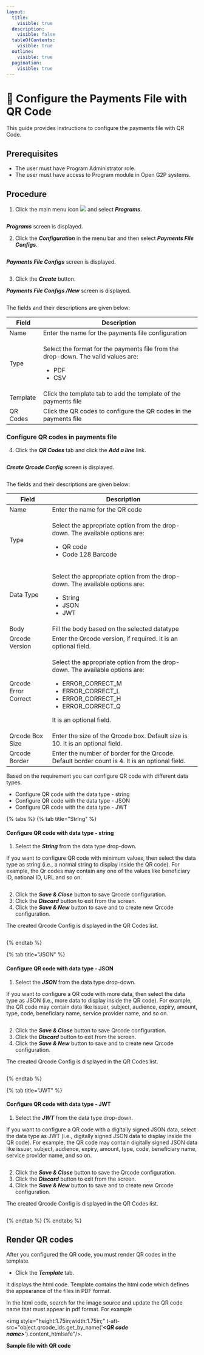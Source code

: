 ```yaml
---
layout:
  title:
    visible: true
  description:
    visible: false
  tableOfContents:
    visible: true
  outline:
    visible: true
  pagination:
    visible: true
---
```


# 📔 Configure the Payments File with QR Code

This guide provides instructions to configure the payments file with QR Code.

## Prerequisites

* The user must have Program Administrator role.
* The user must have access to Program module in Open G2P systems.

## Procedure

1. Click the main menu icon ![](../../../../.gitbook/assets/main-menu.png) and select _**Programs**_.

<figure><img src="../../../../.gitbook/assets/menu-program.png" alt=""><figcaption></figcaption></figure>

_**Programs**_ screen is displayed.

2. Click the _**Configuration**_ in the menu bar and then select _**Payments File Configs**_.

<figure><img src="../../../../.gitbook/assets/programs-file-configs.png" alt=""><figcaption></figcaption></figure>

_**Payments File Configs**_ screen is displayed.

<figure><img src="../../../../.gitbook/assets/programs-file-configs-screen.png" alt=""><figcaption></figcaption></figure>

3. Click the _**Create**_ button.

_**Payments File Configs /New**_ screen is displayed.

<figure><img src="../../../../.gitbook/assets/programs-file-configs-new-screen.png" alt=""><figcaption></figcaption></figure>

The fields and their descriptions are given below:

| Field    | Description                                                                                                                |
| -------- | -------------------------------------------------------------------------------------------------------------------------- |
| Name     | Enter the name for the payments file configuration                                                                         |
| Type     | <p>Select the format for the payments file from the drop-down. The valid values are: </p><ul><li>PDF</li><li>CSV</li></ul> |
| Template | Click the template tab to add the template of the payments file                                                            |
| QR Codes | Click the QR codes to configure the QR codes in the payments file                                                          |

### Configure QR codes in payments file

4. Click the _**QR Codes**_ tab and click the _**Add a line**_ link.

<figure><img src="../../../../.gitbook/assets/programs-file-configs-fill-screen.png" alt=""><figcaption></figcaption></figure>

_**Create Qrcode Config**_ screen is displayed.

<figure><img src="../../../../.gitbook/assets/create-qrcodes.png" alt=""><figcaption></figcaption></figure>

The fields and their descriptions are given below:

| Field                | Description                                                                                                                                                                                                                            |
| -------------------- | -------------------------------------------------------------------------------------------------------------------------------------------------------------------------------------------------------------------------------------- |
| Name                 | Enter the name for the QR code                                                                                                                                                                                                         |
| Type                 | <p>Select the appropriate option from the drop-down. The available options are: </p><ul><li>QR code</li><li>Code 128 Barcode</li></ul>                                                                                                 |
| Data Type            | <p>Select the appropriate option from the drop-down. The available options are: </p><ul><li>String</li><li>JSON</li><li>JWT</li></ul>                                                                                                  |
| Body                 | Fill the body based on the selected datatype                                                                                                                                                                                           |
| Qrcode Version       | Enter the Qrcode version, if required. It is an optional field.                                                                                                                                                                        |
| Qrcode Error Correct | <p></p><p>Select the appropriate option from the drop-down. The available options are: </p><ul><li>ERROR_CORRECT_M </li><li>ERROR_CORRECT_L </li><li>ERROR_CORRECT_H</li><li> ERROR_CORRECT_Q</li></ul><p>It is an optional field.</p> |
| Qrcode Box Size      | Enter the size of the Qrcode box. Default size is 10. It is an optional field.                                                                                                                                                         |
| Qrcode Border        | Enter the number of border for the Qrcode. Default border count is 4. It is an optional field.                                                                                                                                         |

Based on the requirement you can configure QR code with different data types.

* Configure QR code with the data type - string
* Configure QR code with the data type - JSON
* Configure QR code with the data type - JWT

{% tabs %}
{% tab title="String" %}
#### Configure QR code with data type - string

1. Select the _**String**_ from the data type drop-down.

If you want to configure QR code with minimum values, then select the data type as string (i.e., a  normal string to display inside the QR code). For example, the Qr codes may contain any one of the values like beneficiary ID, national ID, URL and so on.

<figure><img src="../../../../.gitbook/assets/create-qrcodes-string.png" alt=""><figcaption></figcaption></figure>

2. Click the _**Save & Close**_ button to save Qrcode configuration.
3. Click the _**Discard**_ button to exit from the screen.
4. Click the _**Save & New**_ button to save and to create new Qrcode configuration.

The created Qrcode Config is displayed in the QR Codes list.

<figure><img src="../../../../.gitbook/assets/qrcodes-list.png" alt=""><figcaption></figcaption></figure>
{% endtab %}

{% tab title="JSON" %}
#### Configure QR code with data type -  JSON

1. Select the _**JSON**_ from the data type drop-down.

If you want to configure a QR code with more data, then select the data type as JSON (i.e.,  more data to display inside the QR code). For example, the QR code may contain data like issuer, subject, audience, expiry, amount, type, code, beneficiary name, service provider name, and so on.

<figure><img src="../../../../.gitbook/assets/create-qrcodes-JSON.png" alt=""><figcaption></figcaption></figure>

2. Click the _**Save & Close**_ button to save Qrcode configuration.
3. Click the _**Discard**_ button to exit from the screen.
4. Click the _**Save & New**_ button to save and to create new Qrcode configuration.

The created Qrcode Config is displayed in the QR Codes list.

<figure><img src="../../../../.gitbook/assets/qrcodes-list-JSON.png" alt=""><figcaption></figcaption></figure>
{% endtab %}

{% tab title="JWT" %}
#### Configure QR code with data type -  JWT

1. Select the _**JWT**_ from the data type drop-down.

If you want to configure a QR code with a digitally signed JSON data, select the data type as JWT (i.e., digitally signed JSON data to display inside the QR code). For example, the QR code may contain digitally signed JSON data like issuer, subject, audience, expiry, amount, type, code, beneficiary name, service provider name, and so on.

<figure><img src="../../../../.gitbook/assets/create-qrcodes-JWT (1).png" alt=""><figcaption></figcaption></figure>

2. Click the _**Save & Close**_ button to save the Qrcode configuration.
3. Click the _**Discard**_ button to exit from the screen.
4. Click the _**Save & New**_ button to save and to create new Qrcode configuration.

The created Qrcode Config is displayed in the QR Codes list.

<figure><img src="../../../../.gitbook/assets/qrcodes-list-JWT.png" alt=""><figcaption></figcaption></figure>
{% endtab %}
{% endtabs %}

## Render QR codes

After you configured the QR code, you must render QR codes in the template.

* Click the _**Template**_ tab.

It displays the html code. Template contains the html code which defines the appearance of the files in PDF format.&#x20;

In the html code, search for the image source and update the QR code name that must appear in pdf format. For example&#x20;

\<img style="height:1.75in;width:1.75in;" t-att-src="object.qrcode\_ids.get\_by\_name('_**\<QR code name>**_').content\_htmlsafe"/>.

**Sample file with QR code**

<figure><img src="../../../../.gitbook/assets/voucher.png" alt=""><figcaption></figcaption></figure>
